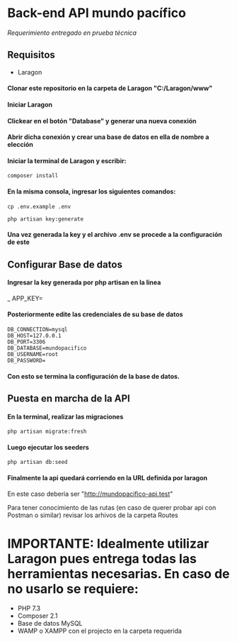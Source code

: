 # Back-end API mundo pacífico
_Requerimiento entregado en prueba técnica_

## Requisitos
- Laragon

#### Clonar este repositorio en la carpeta de Laragon "C:/Laragon/www"

#### Iniciar Laragon

#### Clickear en el botón "Database" y generar una nueva conexión

#### Abrir dicha conexión y crear una base de datos en ella de nombre a elección

#### Iniciar la terminal de Laragon y escribir:

```
composer install
```

#### En la misma consola, ingresar los siguientes comandos:

```
cp .env.example .env
```

```
php artisan key:generate
```
#### Una vez generada la key y el archivo .env se procede a la configuración de este

## Configurar Base de datos

#### Ingresar la key generada por php artisan en la linea
_ APP_KEY=

#### Posteriormente edite las credenciales de su base de datos

```
DB_CONNECTION=mysql
DB_HOST=127.0.0.1
DB_PORT=3306
DB_DATABASE=mundopacifico
DB_USERNAME=root
DB_PASSWORD=
```

#### Con esto se termina la configuración de la base de datos.

## Puesta en marcha de la API

#### En la terminal, realizar las migraciones

```
php artisan migrate:fresh
```

#### Luego ejecutar los seeders

```
php artisan db:seed
```

#### Finalmente la api quedará corriendo en la URL definida por laragon
En este caso debería ser "http://mundopacifico-api.test"

Para tener conocimiento de las rutas (en caso de querer probar api con Postman o similar) revisar los arhivos de la carpeta Routes

# IMPORTANTE: Idealmente utilizar Laragon pues entrega todas las herramientas necesarias. En caso de no usarlo se requiere:
- PHP 7.3
- Composer 2.1
- Base de datos MySQL
- WAMP o XAMPP con el projecto en la carpeta requerida
